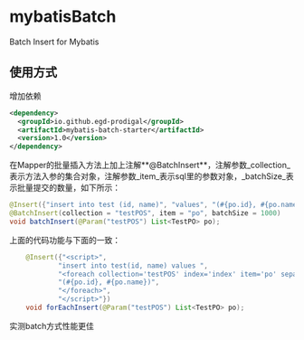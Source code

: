 # mybatisBatch
Batch Insert for Mybatis

## 使用方式
增加依赖
```xml
<dependency>
  <groupId>io.github.egd-prodigal</groupId>
  <artifactId>mybatis-batch-starter</artifactId>
  <version>1.0</version>
</dependency>
```

在Mapper的批量插入方法上加上注解**@BatchInsert**，注解参数_collection_表示方法入参的集合对象，注解参数_item_表示sql里的参数对象，_batchSize_表示批量提交的数量，如下所示：
```java
@Insert({"insert into test (id, name)", "values", "(#{po.id}, #{po.name})"})
@BatchInsert(collection = "testPOS", item = "po", batchSize = 1000)
void batchInsert(@Param("testPOS") List<TestPO> po);
```
上面的代码功能与下面的一致：
```java
    @Insert({"<script>",
            "insert into test(id, name) values ",
            "<foreach collection='testPOS' index='index' item='po' separator=','>",
            "(#{po.id}, #{po.name})",
            "</foreach>",
            "</script>"})
    void forEachInsert(@Param("testPOS") List<TestPO> po);
```
实测batch方式性能更佳
